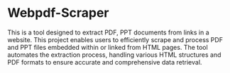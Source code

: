# Webpdf-Scraper
This is a tool designed to extract PDF, PPT documents from links in a website. This project enables users to efficiently scrape and process PDF and PPT files embedded within or linked from HTML pages. The tool automates the extraction process, handling various HTML structures and PDF formats to ensure accurate and comprehensive data retrieval.
